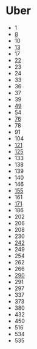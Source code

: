 # Uber

- 1
- [8](../solutions/8.md)
- 10
- [13](../solutions/13.md)
- 17
- [22](../solutions/22.md)
- 23
- 24
- 33
- 36
- 37
- 39
- [49](../solutions/49.md)
- 54
- [76](../solutions/76.md)
- 78
- 91
- 104
- [121](../solutions/121.md)
- [125](../solutions/125.md)
- 133
- 138
- 139
- 140
- 146
- [155](../solutions/155.md)
- 161
- [171](../solutions/171.md)
- 186
- 202
- 206
- 208
- 230
- [242](../solutions/242.md)
- 249
- 254
- 262
- 266
- [290](../solutions/290.md)
- 291
- 297
- 337
- 373
- 380
- 432
- 450
- 516
- 534
- 535